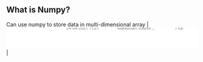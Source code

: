 ## What is Numpy?
Can use numpy to store data in multi-dimensional array
|![sucess](./images/Capture.jpg)|